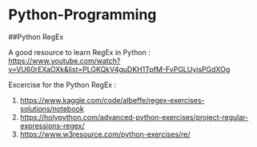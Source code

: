 # Python-Programming


##Python RegEx

A good resource to learn RegEx in Python : https://www.youtube.com/watch?v=VU60rEXaOXk&list=PLGKQkV4guDKH1TpfM-FvPGLUyjsPGdXOg

Excercise for the Python RegEx : 
1. https://www.kaggle.com/code/albeffe/regex-exercises-solutions/notebook
2. https://holypython.com/advanced-python-exercises/project-regular-expressions-regex/
3. https://www.w3resource.com/python-exercises/re/

